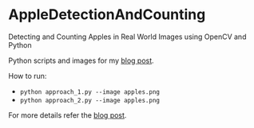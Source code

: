 # AppleDetectionAndCounting
Detecting and Counting Apples in Real World Images using OpenCV and Python

Python scripts and images for my [blog post](https://shrishailsgajbhar.github.io/post/OpenCV-Apple-detection-counting). 

How to run:

* `python approach_1.py --image apples.png`
* `python approach_2.py --image apples.png`

For more details refer the [blog post](https://shrishailsgajbhar.github.io/post/OpenCV-Apple-detection-counting).
